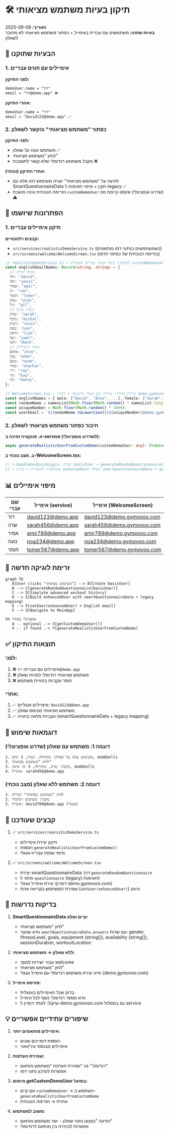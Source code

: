 # 🛠️ תיקון בעיות משתמש מציאותי

**תאריך:** 2025-08-08  
**בעיות שזוהו:** משתמשים עם עברית באימייל + כפתור משתמש מציאותי לא מחובר לשאלון

## 🐛 הבעיות שתוקנו

### 1. אימיילים עם תווים עבריים

**לפני התיקון:**

```
demoUser.name = "דוד"
email = "דוד@demo.app" ❌
```

**אחרי התיקון:**

```
demoUser.name = "דוד"
email = "david123@demo.app" ✅
```

### 2. כפתור "משתמש מציאותי" והקשר לשאלון

**לפני התיקון:**

- משתמש עונה על שאלון ✅
- לוחץ "משתמש מציאותי"
- מקבל משתמש רנדומלי שלא קשור לתשובות ❌

**אחרי התיקון (נוכחי):**

- לחיצה על "משתמש מציאותי" יוצרת משתמש דמו מלא עם SmartQuestionnaireData תקין + מיפוי תאימות ל-legacy ✅
- הזרימה הנוכחית אינה מושכת `customDemoUser` קיימת מה-store (שדרוג אופציונלי) ⚠️

## 🔧 הפתרונות שיושמו

### 1. תיקון אימיילים עבריים

**קבצים רלוונטיים:**

- `src/services/realisticDemoService.ts` (כשמשתמשים בנתוני דמו מותאמים)
- `src/screens/welcome/WelcomeScreen.tsx` (בזרימה הנוכחית של כפתור הדמו)

```typescript
// realisticDemoService.ts — מיפוי שמות עבריים לאנגליים (למסלול customDemoUser)
const englishEmailNames: Record<string, string> = {
  // שמות זכרים
  דוד: "david",
  יוסי: "yossi",
  אמיר: "amir",
  רן: "ran",
  תומר: "tomer",
  אלון: "alon",
  גיל: "gil",
  // שמות נשים
  שרה: "sarah",
  מיכל: "michal",
  רונית: "ronit",
  נועה: "noa",
  ליאת: "liat",
  יעל: "yael",
  דנה: "dana",
  // שמות נייטרליים
  אלכס: "alex",
  עדן: "eden",
  נועם: "noam",
  שחר: "shachar",
  ריי: "ray",
  קיי: "kay",
  דני: "danny",
};
```

```typescript
// WelcomeScreen.tsx — ברירת מחדל: בחירת שם אנגלי מרשימה + דומיין demo.gymovoo.com
const englishNames = { male: ["David", "Alex", ...], female: ["Sarah", ...] };
const randomName = namesList[Math.floor(Math.random() * namesList.length)];
const uniqueNumber = Math.floor(Math.random() * 1000);
const userEmail = `${randomName.toLowerCase()}${uniqueNumber}@demo.gymovoo.com`;
```

### 2. חיבור כפתור משתמש מציאותי לשאלון

**א. פונקציה זמינה ב-service (לשדרוג אופציונלי):**

```typescript
async generateRealisticUserFromCustomDemo(customDemoUser: any): Promise<AppUser>
```

**ב. מצב נוכחי ב-WelcomeScreen.tsx:**

```typescript
// ב-handleDevQuickLogin: יצירת basicUser → generateRandomQuestionnaire(basicUser)
// → סימולציית היסטוריה → בניית enhancedUser הכולל smartQuestionnaireData + questionnaire (legacy) → setUser(enhancedUser)
```

## 📊 מיפוי אימיילים

| שם עברי | אימייל (service)  | אימייל (WelcomeScreen)    |
| ------- | ----------------- | ------------------------- |
| דוד     | david123@demo.app | david123@demo.gymovoo.com |
| שרה     | sarah456@demo.app | sarah456@demo.gymovoo.com |
| אמיר    | amir789@demo.app  | amir789@demo.gymovoo.com  |
| נועה    | noa234@demo.app   | noa234@demo.gymovoo.com   |
| תומר    | tomer567@demo.app | tomer567@demo.gymovoo.com |

## 🔄 זרימת לוגיקה חדשה

```mermaid
graph TD
   A[User clicks "משתמש מציאותי"] --> B[Create basicUser]
   B --> C[generateRandomQuestionnaire(basicUser)]
   C --> D[Simulate advanced workout history]
   D --> E[Build enhancedUser with smartQuestionnaireData + legacy mapping]
   E --> F[setUser(enhancedUser) + English email]
   F --> G[Navigate to MainApp]

%% אופציונלי בעתיד
   A -. optional .-> X[getCustomDemoUser()]
   X -. if found .-> Y[generateRealisticUserFromCustomDemo]
```

## ✅ תוצאות התיקון

### לפני:

1. ❌ אימיילים עם עברית: `דוד@demo.app`
2. ❌ משתמש מציאותי רנדומלי למרות שאלון
3. ❌ חוסר עקביות בחוויית משתמש

### אחרי:

1. ✅ אימיילים אנגליים: `david123@demo.app`
2. ✅ משתמש מציאותי מבוסס שאלון
3. ✅ עקביות מלאה בחוויה (smartQuestionnaireData + legacy mapping)

## 🎯 דוגמאות שימוש

### דוגמה 1: משתמש עם שאלון (שדרוג אופציונלי)

```
1. משתמש עונה על שאלון: מתחילה, נשית, 3 ימים, dumbbells
2. לוחץ "משתמש מציאותי"
3. מקבל: שרה, מתחילה, 3 ימי אימון, dumbbells
4. אימייל: sarah456@demo.app
```

### דוגמה 2: משתמש ללא שאלון (מצב נוכחי)

```
1. לוחץ "משתמש מציאותי" ישירות
2. מקבל: משתמש רנדומלי
3. אימייל: david789@demo.app (אנגלי)
```

## 📁 קבצים שעודכנו

1. ✅ `src/services/realisticDemoService.ts`
   - תיקון יצירת אימיילים
   - הוספת `generateRealisticUserFromCustomDemo()`
   - מיפוי שמות עברי→אנגלי

2. ✅ `src/screens/welcome/WelcomeScreen.tsx`
   - יצירת smartQuestionnaireData דרך `generateRandomQuestionnaire`
   - מיפוי ל-`questionnaire` (legacy) לתאימות
   - יצירת אימייל אנגלי (דומיין demo.gymovoo.com)
   - שמירת המשתמש בקריאה אחת (`setUser(enhancedUser)`) וניווט

## 🧪 בדיקות נדרשות

1. **SmartQuestionnaireData קיים ומלא:**
   - לחץ "משתמש מציאותי"
   - וודא שנוצר `smartQuestionnaireData.answers` עם שדות: gender, fitnessLevel, goals, equipment (string[]), availability (string[]), sessionDuration, workoutLocation

2. **ללא שאלון → משתמש מציאותי:**
   - עבור ישירות למסך welcome
   - לחץ "משתמש מציאותי"
   - וודא יצירת משתמש רנדומלי עם אימייל אנגלי (demo.gymovoo.com)

3. **פורמט אימייל:**
   - בדוק שכל האימיילים באנגלית
   - וודא מספר רנדומלי נוסף לכל אימייל
   - שיקול: לאחד דומיין ל-demo.gymovoo.com גם במסלול service

## 💡 שיפורים עתידיים אפשריים

1. **אימיילים מותאמים יותר:**
   - הוספת דומיינים שונים
   - אימיילים מבוססי עיר/אזור

2. **שמירת העדפות:**
   - שמירת העדפת "משתמש מותאם" vs "רנדומלי"
   - אפשרות לעדכון נתוני דמו
3. **מימוש getCustomDemoUser בפועל:**
   - אם קיים `customDemoUser` → השתמש ב-`generateRealisticUserFromCustomDemo`
   - אחרת → הזרימה הנוכחית

4. **משוב למשתמש:**
   - הודעה "נמצאו נתוני שאלון - יוצר משתמש מותאם"
   - אפשרות לבחירה בין מותאם לרנדומלי
